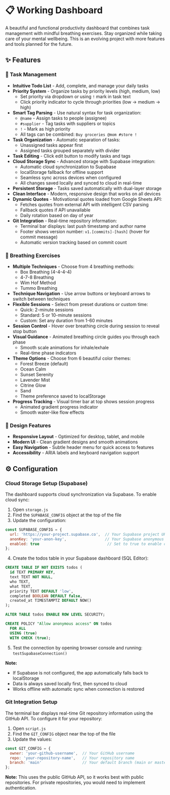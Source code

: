 # 📋 Working Dashboard

A beautiful and functional productivity dashboard that combines task management with mindful breathing exercises. Stay organized while taking care of your mental wellbeing. This is an evolving project with more features and tools planned for the future.


## ✨ Features

### 📝 Task Management
- **Intuitive Todo List** - Add, complete, and manage your daily tasks
- **Priority System** - Organize tasks by priority levels (high, medium, low)
  - Set priority via dropdown or using `!` mark in task text
  - Click priority indicator to cycle through priorities (low → medium → high)
- **Smart Tag Parsing** - Use natural syntax for task organization:
  - `@name` - Assign tasks to people (assignee)
  - `#supplier` - Tag tasks with suppliers or topics
  - `!` - Mark as high priority
  - All tags can be combined: `Buy groceries @mom #store !`
- **Task Organization** - Automatic separation of tasks:
  - Unassigned tasks appear first
  - Assigned tasks grouped separately with divider
- **Task Editing** - Click edit button to modify tasks and tags
- **Cloud Storage Sync** - Advanced storage with Supabase integration:
  - Automatic cloud synchronization to Supabase
  - localStorage fallback for offline support
  - Seamless sync across devices when configured
  - All changes saved locally and synced to cloud in real-time
- **Persistent Storage** - Tasks saved automatically with dual-layer storage
- **Clean Interface** - Modern, responsive design that works on all devices
- **Dynamic Quotes** - Motivational quotes loaded from Google Sheets API:
  - Fetches quotes from external API with intelligent CSV parsing
  - Fallback quotes if API unavailable
  - Daily rotation based on day of year
- **Git Integration** - Real-time repository information:
  - Terminal bar displays: last push timestamp and author name
  - Footer shows version number: `v1.[commits]-[hash]` (hover for commit message)
  - Automatic version tracking based on commit count

### 🧘 Breathing Exercises
- **Multiple Techniques** - Choose from 4 breathing methods:
  - Box Breathing (4-4-4-4)
  - 4-7-8 Breathing
  - Wim Hof Method
  - Tummo Breathing
- **Technique Navigation** - Use arrow buttons or keyboard arrows to switch between techniques
- **Flexible Sessions** - Select from preset durations or custom time:
  - Quick: 2-minute sessions
  - Standard: 5 or 10-minute sessions
  - Custom: Set any duration from 1-60 minutes
- **Session Control** - Hover over breathing circle during session to reveal stop button
- **Visual Guidance** - Animated breathing circle guides you through each phase
  - Smooth scale animations for inhale/exhale
  - Real-time phase indicators
- **Theme Options** - Choose from 6 beautiful color themes:
  - Forest Breeze (default)
  - Ocean Calm
  - Sunset Serenity
  - Lavender Mist
  - Citrine Glow
  - Sand
  - Theme preference saved to localStorage
- **Progress Tracking** - Visual timer bar at top shows session progress
  - Animated gradient progress indicator
  - Smooth water-like flow effects

### 🎨 Design Features
- **Responsive Layout** - Optimized for desktop, tablet, and mobile
- **Modern UI** - Clean gradient designs and smooth animations
- **Easy Navigation** - Subtle header menu for quick access to features
- **Accessibility** - ARIA labels and keyboard navigation support

## ⚙️ Configuration

### Cloud Storage Setup (Supabase)
The dashboard supports cloud synchronization via Supabase. To enable cloud sync:

1. Open `storage.js`
2. Find the `SUPABASE_CONFIG` object at the top of the file
3. Update the configuration:
```javascript
const SUPABASE_CONFIG = {
  url: 'https://your-project.supabase.co',  // Your Supabase project URL
  anonKey: 'your-anon-key',                 // Your Supabase anonymous key
  enabled: true                              // Set to true to enable cloud sync
};
```

4. Create the todos table in your Supabase dashboard (SQL Editor):
```sql
CREATE TABLE IF NOT EXISTS todos (
  id TEXT PRIMARY KEY,
  text TEXT NOT NULL,
  who TEXT,
  what TEXT,
  priority TEXT DEFAULT 'low',
  completed BOOLEAN DEFAULT false,
  created_at TIMESTAMPTZ DEFAULT NOW()
);

ALTER TABLE todos ENABLE ROW LEVEL SECURITY;

CREATE POLICY "Allow anonymous access" ON todos
  FOR ALL
  USING (true)
  WITH CHECK (true);
```

5. Test the connection by opening browser console and running: `testSupabaseConnection()`

**Note:** 
- If Supabase is not configured, the app automatically falls back to localStorage
- Data is always saved locally first, then synced to cloud
- Works offline with automatic sync when connection is restored

### Git Integration Setup
The terminal bar displays real-time Git repository information using the GitHub API. To configure it for your repository:

1. Open `script.js`
2. Find the `GIT_CONFIG` object near the top of the file
3. Update the values:
```javascript
const GIT_CONFIG = {
  owner: 'your-github-username',  // Your GitHub username
  repo: 'your-repository-name',   // Your repository name
  branch: 'main'                  // Your default branch (main or master)
};
```

**Note:** This uses the public GitHub API, so it works best with public repositories. For private repositories, you would need to implement authentication.

